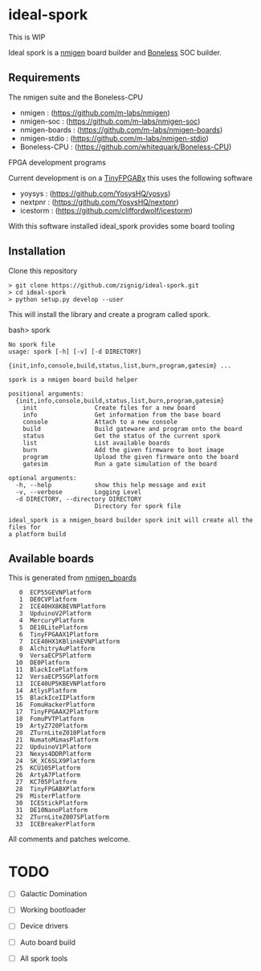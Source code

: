 # ideal-spork

This is WIP

Ideal spork is a [nmigen](https://github.com/nmigen/) board builder and [Boneless](https://github.com/whitequark/Boneless-CPU/) SOC builder.

## Requirements

The nmigen suite and the Boneless-CPU

* nmigen        : (https://github.com/m-labs/nmigen)
* nmigen-soc    : (https://github.com/m-labs/nmigen-soc)
* nmigen-boards : (https://github.com/m-labs/nmigen-boards)
* nmigen-stdio  : (https://github.com/m-labs/nmigen-stdio)
* Boneless-CPU  : (https://github.com/whitequark/Boneless-CPU)

FPGA development programs

Current development is on a [TinyFPGABx](https://tinyfpga.com/) this uses the following software

* yoysys   : (https://github.com/YosysHQ/yosys)
* nextpnr  : (https://github.com/YosysHQ/nextpnr)
* icestorm : (https://github.com/cliffordwolf/icestorm) 

With this software installed ideal_spork provides some board tooling

## Installation 

Clone this repository
```
> git clone https://github.com/zignig/ideal-spork.git
> cd ideal-spork
> python setup.py develop --user
```

This will install the library and create a program called spork.

bash> spork

```
No spork file
usage: spork [-h] [-v] [-d DIRECTORY]
             {init,info,console,build,status,list,burn,program,gatesim} ...

spork is a nmigen board build helper

positional arguments:
  {init,info,console,build,status,list,burn,program,gatesim}
    init                Create files for a new board
    info                Get information from the base board
    console             Attach to a new console
    build               Build gateware and program onto the board
    status              Get the status of the current spork
    list                List available boards
    burn                Add the given firmware to boot image
    program             Upload the given firmware onto the board
    gatesim             Run a gate simulation of the board

optional arguments:
  -h, --help            show this help message and exit
  -v, --verbose         Logging Level
  -d DIRECTORY, --directory DIRECTORY
                        Directory for spork file

ideal_spork is a nmigen_board builder spork init will create all the files for
a platform build
```
## Available boards
This is generated from [nmigen_boards](https://github.com/nmigen/nmigen-boards)
```
   0  ECP55GEVNPlatform
   1  DE0CVPlatform
   2  ICE40HX8KBEVNPlatform
   3  UpduinoV2Platform
   4  MercuryPlatform
   5  DE10LitePlatform
   6  TinyFPGAAX1Platform
   7  ICE40HX1KBlinkEVNPlatform
   8  AlchitryAuPlatform
   9  VersaECP5Platform
  10  DE0Platform
  11  BlackIcePlatform
  12  VersaECP55GPlatform
  13  ICE40UP5KBEVNPlatform
  14  AtlysPlatform
  15  BlackIceIIPlatform
  16  FomuHackerPlatform
  17  TinyFPGAAX2Platform
  18  FomuPVTPlatform
  19  ArtyZ720Platform
  20  ZTurnLiteZ010Platform
  21  NumatoMimasPlatform
  22  UpduinoV1Platform
  23  Nexys4DDRPlatform
  24  SK_XC6SLX9Platform
  25  KCU105Platform
  26  ArtyA7Platform
  27  KC705Platform
  28  TinyFPGABXPlatform
  29  MisterPlatform
  30  ICEStickPlatform
  31  DE10NanoPlatform
  32  ZTurnLiteZ007SPlatform
  33  ICEBreakerPlatform

```

All comments and patches welcome.

# TODO

- [ ] Galactic Domination
- [ ] Working bootloader
- [ ] Device drivers
- [ ] Auto board build
- [ ] All spork tools


